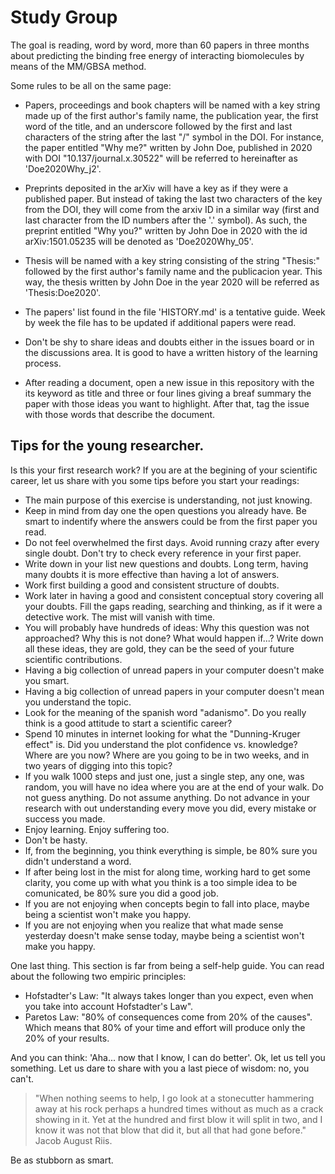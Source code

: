 # Study Group

The goal is reading, word by word, more than 60 papers in three
months about predicting the binding free energy of interacting biomolecules by means of the MM/GBSA method.

Some rules to be all on the same page:

- Papers, proceedings and book chapters will be named with a key string made up of the first author's family name, the
  publication year, the first word of the title, and an underscore followed by the first and last characters of the
string after the last "/" symbol in the DOI. For instance, the paper entitled "Why me?"
written by John Doe, published in 2020 with DOI "10.137/journal.x.30522" will be referred to hereinafter as 'Doe2020Why_j2'.

- Preprints deposited in the arXiv will have a key as if they were a published paper. But instead
  of taking the last two characters of the key from the DOI, they will come from the arxiv ID in
a similar way (first and last character from the ID numbers after the '.' symbol). As such, the preprint entitled "Why you?" written by John Doe in 2020 with the id arXiv:1501.05235 will be denoted as 'Doe2020Why_05'.

- Thesis will be named with a key string consisting of the string "Thesis:" followed by the first
  author's family name and the publicacion year. This way, the thesis written by John Doe in the
year 2020 will be referred as 'Thesis:Doe2020'.

- The papers' list found in the file 'HISTORY.md' is a tentative guide. Week by week the file has
  to be updated if additional papers were read.

- Don't be shy to share ideas and doubts either in the issues board or
  in the discussions area. It is good to have a written history of the learning process.

- After reading a document, open a new issue in this repository with the its keyword as title
  and three or four lines giving a breaf summary the paper with those ideas you want to highlight.
After that, tag the issue with those words that describe the document.


## Tips for the young researcher.

Is this your first research work? If you are at the begining of your scientific career, let us share with you some tips before you start your readings:

- The main purpose of this exercise is understanding, not just knowing.
- Keep in mind from day one the open questions you already have. Be smart to indentify where the
  answers could be from the first paper you read.
- Do not feel overwhelmed the first days. Avoid running crazy after every single doubt. Don't try to
  check every reference in your first paper.
- Write down in your list new questions and doubts. Long term, having many doubts it is more
  effective than having a lot of answers.
- Work first building a good and consistent structure of doubts.
- Work later in having a good and consistent conceptual story covering all your doubts. Fill the gaps reading, searching and thinking, as if it were a detective work. The mist will vanish with time.
- You will probably have hundreds of ideas: Why this question was not approached? Why this is not
  done? What would happen if...? Write down all these ideas, they are gold, they can be the seed of your future scientific contributions.
- Having a big collection of unread papers in your computer doesn't make you smart.
- Having a big collection of unread papers in your computer doesn't mean you understand the topic.
- Look for the meaning of the spanish word "adanismo". Do you really think is a good attitude to
  start a scientific career?
- Spend 10 minutes in internet looking for what the "Dunning-Kruger effect" is. Did you
  understand the plot confidence vs. knowledge? Where are you now? Where are you going to be in two weeks,
and in two years of digging into this topic?
- If you walk 1000 steps and just one, just a single step, any one, was random, you will have no idea where
  you are at the end of your walk. Do not guess anything. Do not assume anything. Do not advance in your research with out understanding every
move you did, every mistake or success you made.
- Enjoy learning. Enjoy suffering too.
- Don't be hasty.
- If, from the beginning, you think everything is simple, be 80% sure you didn't understand a word.
- If after being lost in the mist for along time, working hard to get some clarity, you come up
  with what you think is a too simple idea to be comunicated, be 80% sure you did a good job.
- If you are not enjoying when concepts begin to fall into place, maybe being a scientist won't make you happy.
- If you are not enjoying when you realize that what made sense yesterday doesn't make sense today, maybe being a scientist won't make you happy.

One last thing. This section is far from being a self-help guide. You can read about the following two empiric principles:

- Hofstadter's Law: "It always takes longer than you expect, even when you take into account Hofstadter's Law".
- Paretos Law: "80% of consequences come from 20% of the causes". Which means that 80% of your time and effort will produce only the 20% of your results.

And you can think: 'Aha... now that I know, I can do better'. Ok, let us tell you something. Let us dare to share with you a last piece of wisdom: no, you can't.

> "When nothing seems to help, I go look at a stonecutter hammering away at his rock perhaps a hundred times without as much as a crack showing in it. Yet at the hundred and first blow it will split in two, and I know it was not that blow that did it, but all that had gone before." Jacob August Riis.

Be as stubborn as smart.

